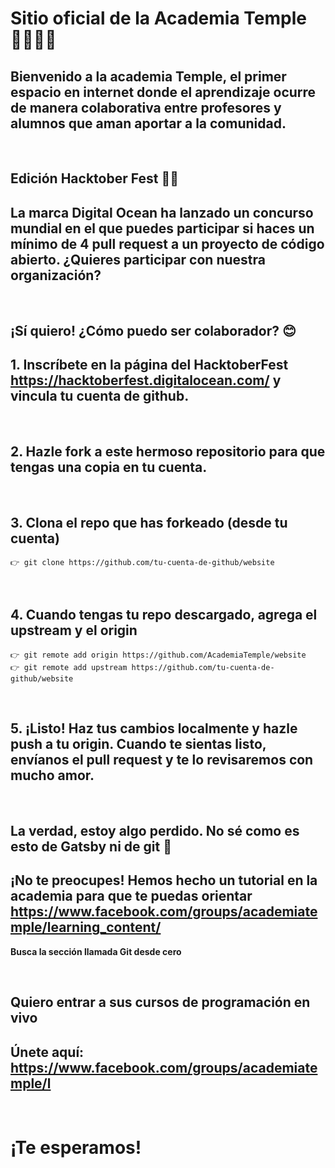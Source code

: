 # Sitio oficial de la Academia Temple 👨‍🏫👩‍🏫

## Bienvenido a la academia Temple, el primer espacio en internet donde el aprendizaje ocurre de manera **colaborativa** entre profesores y alumnos que aman **aportar a la comunidad.**
&nbsp;
## **Edición Hacktober Fest** 🎃👻
## La marca Digital Ocean ha lanzado un concurso mundial en el que puedes participar si haces un mínimo de 4 pull request a un proyecto de código abierto. ¿Quieres participar con nuestra organización?

&nbsp;
## **¡Sí quiero! ¿Cómo puedo ser colaborador?** 😊

## 1. Inscríbete en la página del HacktoberFest https://hacktoberfest.digitalocean.com/ y vincula tu cuenta de github.
&nbsp;
## 2. Hazle fork a este hermoso repositorio para que tengas una copia en tu cuenta.
&nbsp;
## 3. Clona el repo que has forkeado (desde tu cuenta)
``` 
👉 git clone https://github.com/tu-cuenta-de-github/website
```
&nbsp;
## 4. Cuando tengas tu repo descargado, agrega el upstream y el origin
``` 
👉 git remote add origin https://github.com/AcademiaTemple/website
👉 git remote add upstream https://github.com/tu-cuenta-de-github/website
```
&nbsp;
## 5. **¡Listo!** Haz tus cambios localmente y hazle push a tu origin. Cuando te sientas listo, envíanos el pull request y te lo revisaremos con mucho amor.

&nbsp;
## **La verdad, estoy algo perdido. No sé como es esto de Gatsby ni de git** 🤢

## ¡No te preocupes! Hemos hecho un tutorial en la academia para que te puedas orientar https://www.facebook.com/groups/academiatemple/learning_content/
**Busca la sección llamada Git desde cero**

&nbsp;
## **Quiero entrar a sus cursos de programación en vivo**
## Únete aquí: https://www.facebook.com/groups/academiatemple/l

&nbsp;
# **¡Te esperamos!**








